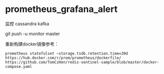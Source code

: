 # prometheus_grafana_alert
监控 cassandra
kafka


git push -u monitor master





重新构建docker镜像参考：	
```
prometheus statefulset –storage.tsdb.retention.time=30d 
https://hub.docker.com/r/prom/prometheus/dockerfile/
https://github.com/TomCzHen/redis-sentinel-sample/blob/master/docker-compose.yaml
```
